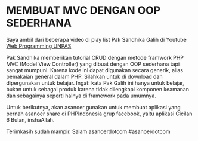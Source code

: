 MEMBUAT MVC DENGAN OOP SEDERHANA
================================

Saya ambil dari beberapa video di play list Pak Sandhika Galih di Youtube  [Web
Programming
UNPAS](https://www.youtube.com/watch?v=tBKOb8Ib5nI&list=PLFIM0718LjIVEh_d-h5wAjsdv2W4SAtkx)

Pak Sandhika memberikan tutorial CRUD dengan metode framwork PHP MVC (Model View
Controller) yang dibuat dengan OOP sederhana tapi sangat mumpuni. Karena kode
ini dapat digunakan secara generik, alias pemakaian general dalam PHP. Silahkan
untuk di download dan dipergunakan untuk belajar. Ingat: kata Pak Galih ini
hanya untuk belajar, bukan untuk sebagai produk karena tidak dilengkapi komponen
keamanan dan sebagainya seperti halnya di framework pada umumnya.

Untuk berikutnya, akan asanoer gunakan untuk membuat aplikasi yang pernah
asanoer share di PHPIndonesia grup facebook, yaitu aplikasi Cicilan 6 Bulan,
inshaAllah.

Terimkasih sudah mampir. Salam asanoerdotcom \#asanoerdotcom
